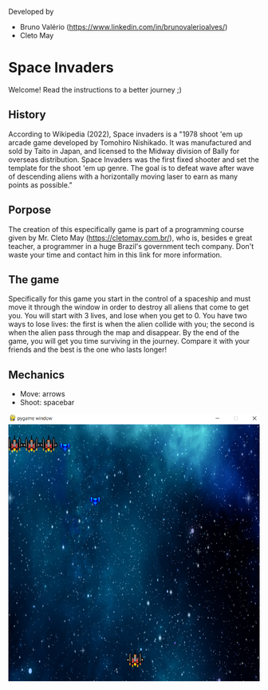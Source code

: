Developed by 
* Bruno Valério (https://www.linkedin.com/in/brunovalerioalves/)
* Cleto May

# Space Invaders
Welcome! Read the instructions to a better journey ;)

## History 
According to Wikipedia (2022), Space invaders is a "1978 shoot 'em up arcade game developed by Tomohiro Nishikado. It was manufactured and sold by Taito in Japan, and licensed to the Midway division of Bally for overseas distribution. Space Invaders was the first fixed shooter and set the template for the shoot 'em up genre. The goal is to defeat wave after wave of descending aliens with a horizontally moving laser to earn as many points as possible." 

## Porpose
The creation of this especifically game is part of a programming course given by Mr. Cleto May (https://cletomay.com.br/), who is, besides e great teacher, a programmer in a huge Brazil's government tech company. Don't waste your time and contact him in this link for more information.

## The game
Specifically for this game you start in the control of a spaceship and must move it through the window in order to destroy all aliens that come to get you.
You will start with 3 lives, and lose when you get to 0. You have two ways to lose lives: the first is when the alien collide with you; the second is when the alien pass through the map and disappear.
By the end of the game, you will get you time surviving in the journey. Compare it with your friends and the best is the one who lasts longer!

## Mechanics
* Move: arrows
* Shoot: spacebar

![Game](https://github.com/brunovalalves/python_pygame_space_invaders/blob/main/Assets/Marketing.png)
